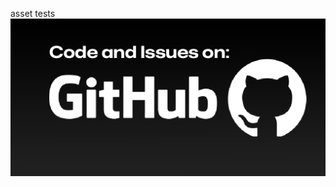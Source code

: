asset tests
[![github](https://github.com/AnOpenSauceDev/assets/blob/main/github-banner.png?raw=true)](https://github.com/AnOpenSauceDev/)
